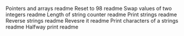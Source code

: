 Pointers and arrays readme
Reset to 98 readme
Swap values of two integers readme
Length of string counter readme
Print strings readme
Reverse strings readme
Revesre it readme
Print characters of a strings readme
Halfway print readme
